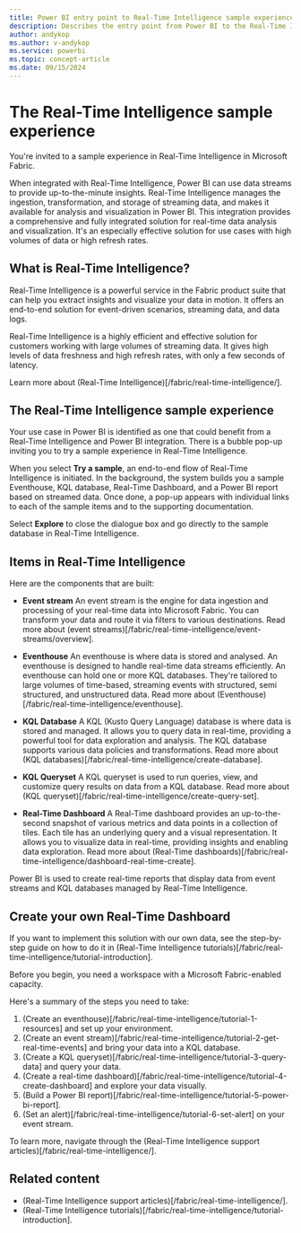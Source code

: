 ```yaml
---
title: Power BI entry point to Real-Time Intelligence sample experience
description: Describes the entry point from Power BI to the Real-Time Intelligence sample epxerience for identified customers.
author: andykop
ms.author: v-andykop
ms.service: powerbi
ms.topic: concept-article
ms.date: 09/15/2024
---
```

# The Real-Time Intelligence sample experience

You're invited to a sample experience in Real-Time Intelligence in Microsoft Fabric.

When integrated with Real-Time Intelligence, Power BI can use data streams to provide up-to-the-minute insights. Real-Time Intelligence manages the ingestion, transformation, and storage of streaming data, and makes it available for analysis and visualization in Power BI. This integration provides a comprehensive and fully integrated solution for real-time data analysis and visualization. It's an especially effective solution for use cases with high volumes of data or high refresh rates.

## What is Real-Time Intelligence?

Real-Time Intelligence is a powerful service in the Fabric product suite that can help you extract insights and visualize your data in motion.  It offers an end-to-end solution for event-driven scenarios, streaming data, and data logs.  

Real-Time Intelligence is a highly efficient and effective solution for customers working with large volumes of streaming data. It gives high levels of data freshness and high refresh rates, with only a few seconds of latency.

Learn more about (Real-Time Intelligence)[/fabric/real-time-intelligence/].

## The Real-Time Intelligence sample experience

Your use case in Power BI is identified as one that could benefit from a Real-Time Intelligence and Power BI integration. There is a bubble pop-up inviting you to try a sample experience in Real-Time Intelligence.

When you select **Try a sample**, an end-to-end flow of Real-Time Intelligence is initiated. In the background, the system builds you a sample Eventhouse, KQL database, Real-Time Dashboard, and a Power BI report based on streamed data. Once done, a pop-up appears with individual links to each of the sample items and to the supporting documentation.

Select **Explore** to close the dialogue box and go directly to the sample database in Real-Time Intelligence.

## Items in Real-Time Intelligence

Here are the components that are built:  

* **Event stream** An event stream is the engine for data ingestion and processing of your real-time data into Microsoft Fabric. You can transform your data and route it via filters to various destinations. Read more about (event streams)[/fabric/real-time-intelligence/event-streams/overview].

* **Eventhouse** An eventhouse is where data is stored and analysed. An eventhouse is designed to handle real-time data streams efficiently. An eventhouse can hold one or more KQL databases. They're tailored to large volumes of time-based, streaming events with structured, semi structured, and unstructured data. Read more about (Eventhouse)[/fabric/real-time-intelligence/eventhouse].

* **KQL Database** A KQL (Kusto Query Language) database is where data is stored and managed. It allows you to query data in real-time, providing a powerful tool for data exploration and analysis. The KQL database supports various data policies and transformations. Read more about (KQL databases)[/fabric/real-time-intelligence/create-database].

* **KQL Queryset** A KQL queryset is used to run queries, view, and customize query results on data from a KQL database. Read more about (KQL queryset)[/fabric/real-time-intelligence/create-query-set].

* **Real-Time Dashboard** A Real-Time dashboard provides an up-to-the-second snapshot of various metrics and data points in a collection of tiles. Each tile has an underlying query and a visual representation. It allows you to visualize data in real-time, providing insights and enabling data exploration. Read more about (Real-Time dashboards)[/fabric/real-time-intelligence/dashboard-real-time-create].

Power BI is used to create real-time reports that display data from event streams and KQL databases managed by Real-Time Intelligence.

## Create your own Real-Time Dashboard

If you want to implement this solution with our own data, see the step-by-step guide on how to do it in (Real-Time Intelligence tutorials)[/fabric/real-time-intelligence/tutorial-introduction].

Before you begin, you need a workspace with a Microsoft Fabric-enabled capacity.

Here's a summary of the steps you need to take:

1. (Create an eventhouse)[/fabric/real-time-intelligence/tutorial-1-resources] and set up your environment.
1. (Create an event stream)[/fabric/real-time-intelligence/tutorial-2-get-real-time-events] and bring your data into a KQL database.
1. (Create a KQL queryset)[/fabric/real-time-intelligence/tutorial-3-query-data] and query your data.
1. (Create a real-time dashboard)[/fabric/real-time-intelligence/tutorial-4-create-dashboard] and explore your data visually.
1. (Build a Power BI report)[/fabric/real-time-intelligence/tutorial-5-power-bi-report].
1. (Set an alert)[/fabric/real-time-intelligence/tutorial-6-set-alert] on your event stream.

To learn more, navigate through the (Real-Time Intelligence support articles)[/fabric/real-time-intelligence/].

## Related content
* (Real-Time Intelligence support articles)[/fabric/real-time-intelligence/].
* (Real-Time Intelligence tutorials)[/fabric/real-time-intelligence/tutorial-introduction].
